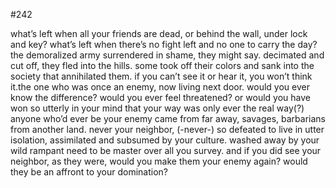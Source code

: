 #242

what’s left when all your friends are dead, or behind the wall, under lock and key? what’s left when there’s no fight left and no one to carry the day? the demoralized army surrendered in shame, they might say. decimated and cut off, they fled into the hills. some took off their colors and sank into the society that annihilated them. if you can’t see it or hear it, you won’t think it.the one who was once an enemy, now living next door. would you ever know the difference? would you ever feel threatened? or would you have won so utterly in your mind that your way was only ever the real way(?) anyone who’d ever be your enemy came from far away, savages, barbarians from another land. never your neighbor, (-never-) so defeated to live in utter isolation, assimilated and subsumed by your culture. washed away by your wild rampant need to be master over all you survey. and if you did see your neighbor, as they were, would you make them your enemy again? would they be an affront to your domination?